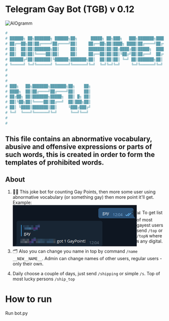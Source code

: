 # Telegram Gay Bot (TGB) v 0.12
![AIOgramm](https://camo.githubusercontent.com/17cc9a743b4e951d7977528e6ec6da7f2a9c8bbf/68747470733a2f2f696d672e736869656c64732e696f2f62616467652f74656c656772616d2d61696f6772616d2d626c75652e7376673f7374796c653d666c61742d737175617265)

```python
# 
# ██████╗ ██╗███████╗ ██████╗██╗      █████╗ ██╗███╗   ███╗███████╗██████╗
# ██╔══██╗██║██╔════╝██╔════╝██║     ██╔══██╗██║████╗ ████║██╔════╝██╔══██╗
# ██║  ██║██║███████╗██║     ██║     ███████║██║██╔████╔██║█████╗  ██████╔╝
# ██║  ██║██║╚════██║██║     ██║     ██╔══██║██║██║╚██╔╝██║██╔══╝  ██╔══██╗
# ██████╔╝██║███████║╚██████╗███████╗██║  ██║██║██║ ╚═╝ ██║███████╗██║  ██║
# ╚═════╝ ╚═╝╚══════╝ ╚═════╝╚══════╝╚═╝  ╚═╝╚═╝╚═╝     ╚═╝╚══════╝╚═╝  ╚═╝
# 
# 
# 
# ███╗   ██╗███████╗███████╗██╗    ██╗
# ████╗  ██║██╔════╝██╔════╝██║    ██║
# ██╔██╗ ██║███████╗█████╗  ██║ █╗ ██║
# ██║╚██╗██║╚════██║██╔══╝  ██║███╗██║
# ██║ ╚████║███████║██║     ╚███╔███╔╝
# ╚═╝  ╚═══╝╚══════╝╚═╝      ╚══╝╚══╝ 
#                                     
# 
```

## This file contains an abnormative vocabulary, abusive and offensive expressions or parts of such words, this is created in order to form the templates of prohibited words.



## About

1. 🏳️‍🌈 This joke bot for counting Gay Points, then more some user using abnormative vocabulary (or something gay) then more point it'll get.<br>
Example:<br>
<img src="./.pic/gay.png"
    alt="example-screenshot"
    style="float: left;" />


2.  📊 To get list of most gayest users send `/top` or `/topN` where `N` any digital.<br>


3. 🗂 Also you can change you name in top by command `/name __NEW__NAME__`. Admin can change names of other users, 
   regular users - only their own.


4. Daily choose a couple of days, just send `/shipping` or simple `/s`. Top of most lucky persons `/ship_top`


# How to run
Run bot.py

